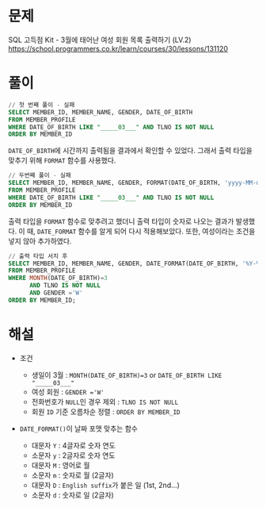 # 문제
SQL 고득점 Kit - 3월에 태어난 여성 회원 목록 출력하기 (LV.2)
https://school.programmers.co.kr/learn/courses/30/lessons/131120


# 풀이

```SQL
// 첫 번째 풀이 - 실패 
SELECT MEMBER_ID, MEMBER_NAME, GENDER, DATE_OF_BIRTH
FROM MEMBER_PROFILE
WHERE DATE_OF_BIRTH LIKE "_____03___" AND TLNO IS NOT NULL
ORDER BY MEMBER_ID
```

`DATE_OF_BIRTH`에 시간까지 출력됨을 결과에서 확인할 수 있었다.
그래서 출력 타입을 맞추기 위해 `FORMAT` 함수를 사용했다.


```SQL
// 두번째 풀이 - 실패
SELECT MEMBER_ID, MEMBER_NAME, GENDER, FORMAT(DATE_OF_BIRTH, 'yyyy-MM-dd') AS DATE_OF_BIRTH
FROM MEMBER_PROFILE
WHERE DATE_OF_BIRTH LIKE "_____03___" AND TLNO IS NOT NULL
ORDER BY MEMBER_ID
```

출력 타입을 `FORMAT` 함수로 맞추려고 했더니 출력 타입이 숫자로 나오는 결과가 발생했다.
이 때, `DATE_FORMAT` 함수를 알게 되어 다시 적용해보았다.
또한, 여성이라는 조건을 넣지 않아 추가하였다.


```SQL
// 출력 타입 서치 후
SELECT MEMBER_ID, MEMBER_NAME, GENDER, DATE_FORMAT(DATE_OF_BIRTH, '%Y-%m-%d') AS DATE_OF_BIRTH
FROM MEMBER_PROFILE
WHERE MONTH(DATE_OF_BIRTH)=3
      AND TLNO IS NOT NULL
      AND GENDER ='W'
ORDER BY MEMBER_ID;
```

# 해설
* 조건
    * 생일이 3월 : `MONTH(DATE_OF_BIRTH)=3` or `DATE_OF_BIRTH LIKE "_____03___"`
    * 여성 회원 : `GENDER ='W'`
    * 전화번호가 `NULL`인 경우 제외 : `TLNO IS NOT NULL`
    * 회원 `ID` 기준 오름차순 정렬 : `ORDER BY MEMBER_ID`

* `DATE_FORMAT()`이 날짜 포맷 맞추는 함수
    * 대문자 `Y` : 4글자로 숫자 연도
    * 소문자 `y` : 2글자로 숫자 연도
    * 대문자 `M` : 영어로 월
    * 소문자 `m` : 숫자로 월 (2글자)
    * 대문자 `D` : `English suffix`가 붙은 일 (1st, 2nd...)
    * 소문자 `d` : 숫자로 일 (2글자)
